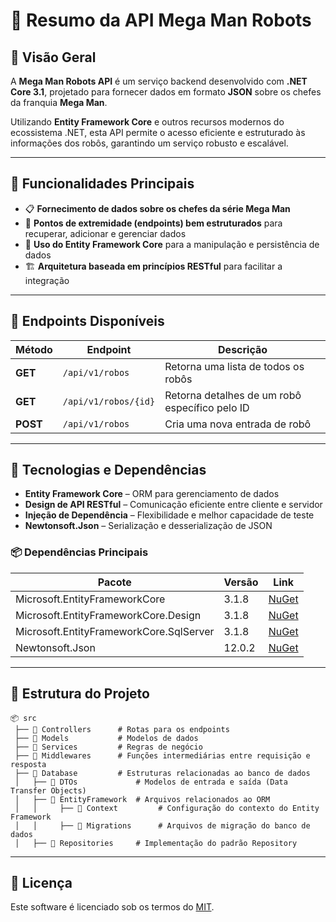 # 📄 Resumo da API Mega Man Robots

## 📌 Visão Geral
A **Mega Man Robots API** é um serviço backend desenvolvido com **.NET Core 3.1**, projetado para fornecer dados em formato **JSON** sobre os chefes da franquia **Mega Man**. 

Utilizando **Entity Framework Core** e outros recursos modernos do ecossistema .NET, esta API permite o acesso eficiente e estruturado às informações dos robôs, garantindo um serviço robusto e escalável.

---

## 🚀 Funcionalidades Principais
- 📋 **Fornecimento de dados sobre os chefes da série Mega Man**
- 📡 **Pontos de extremidade (endpoints) bem estruturados** para recuperar, adicionar e gerenciar dados
- 🔧 **Uso do Entity Framework Core** para a manipulação e persistência de dados
- 🏗 **Arquitetura baseada em princípios RESTful** para facilitar a integração

---

## 🔗 Endpoints Disponíveis

| Método  | Endpoint                 | Descrição                                          |
|---------|--------------------------|--------------------------------------------------|
| **GET**  | `/api/v1/robos`         | Retorna uma lista de todos os robôs             |
| **GET**  | `/api/v1/robos/{id}`    | Retorna detalhes de um robô específico pelo ID  |
| **POST** | `/api/v1/robos`         | Cria uma nova entrada de robô                    |

---

## 🔧 Tecnologias e Dependências

- **Entity Framework Core** – ORM para gerenciamento de dados
- **Design de API RESTful** – Comunicação eficiente entre cliente e servidor
- **Injeção de Dependência** – Flexibilidade e melhor capacidade de teste
- **Newtonsoft.Json** – Serialização e desserialização de JSON

### 📦 Dependências Principais

| Pacote | Versão | Link |
|--------|--------|------|
| Microsoft.EntityFrameworkCore | 3.1.8 | [NuGet](https://www.nuget.org/packages/Microsoft.EntityFrameworkCore/) |
| Microsoft.EntityFrameworkCore.Design | 3.1.8 | [NuGet](https://www.nuget.org/packages/Microsoft.EntityFrameworkCore.Design/) |
| Microsoft.EntityFrameworkCore.SqlServer | 3.1.8 | [NuGet](https://www.nuget.org/packages/Microsoft.EntityFrameworkCore.SqlServer/) |
| Newtonsoft.Json | 12.0.2 | [NuGet](https://www.nuget.org/packages/Newtonsoft.Json/) |

---

## 📂 Estrutura do Projeto

```
📦 src
 ├── 📂 Controllers      # Rotas para os endpoints
 ├── 📂 Models           # Modelos de dados
 ├── 📂 Services         # Regras de negócio
 ├── 📂 Middlewares      # Funções intermediárias entre requisição e resposta
 ├── 📂 Database         # Estruturas relacionadas ao banco de dados
 │   ├── 📂 DTOs             # Modelos de entrada e saída (Data Transfer Objects)
 │   ├── 📂 EntityFramework  # Arquivos relacionados ao ORM
 │   │     ├── 📂 Context         # Configuração do contexto do Entity Framework
 │   │     ├── 📂 Migrations      # Arquivos de migração do banco de dados
 │   ├── 📂 Repositories     # Implementação do padrão Repository
```

---

## 📜 Licença
Este software é licenciado sob os termos do [MIT](LICENSE).
